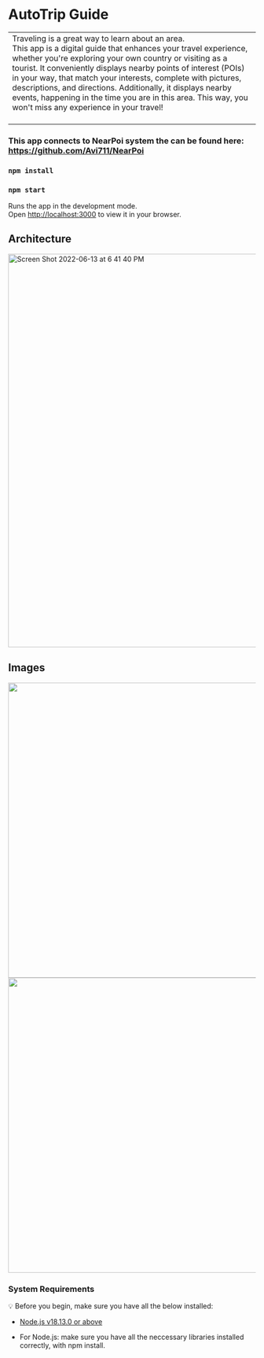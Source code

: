 # AutoTrip Guide
<table>
<tr>
<td>
Traveling is a great way to learn about an area.  <br />
This app is a digital guide that enhances your travel experience, whether you're exploring your own country or visiting as a tourist.
It conveniently displays nearby points of interest (POIs) in your way, that match your interests, complete with pictures, descriptions, and directions.
Additionally, it displays nearby events, happening in the time you are in this area.
This way, you won't miss any experience in your travel!
   <br />
   <br />
</td>
</tr>
</table>

### This app connects to NearPoi system the can be found here: https://github.com/Avi711/NearPoi

### `npm install`
### `npm start`

Runs the app in the development mode.\
Open [http://localhost:3000](http://localhost:3000) to view it in your browser.


## Architecture
<img width="800" alt="Screen Shot 2022-06-13 at 6 41 40 PM" src="https://github.com/Avi711/NearPoi/assets/92336875/b7d15578-8af5-437b-b743-aec5107b397e">

## Images
<img width="600" src="https://github.com/Avi711/NearPoi-App/assets/92336875/b2bbe3d7-c601-4bf0-bb4b-039a934eaf16">
<img width="600" src="https://github.com/Avi711/NearPoi-App/assets/92336875/7b518f86-37fe-443f-bbe6-f55ef7a597d9">



### System Requirements

:bulb: Before you begin, make sure you have all the below installed:

- [Node.js v18.13.0 or above](https://nodejs.org/en/download/)
* For Node.js: make sure you have all the neccessary libraries installed correctly, with npm install.
